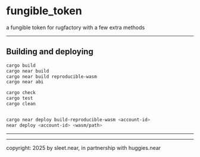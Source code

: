 # fungible_token

a fungible token for rugfactory with a few extra methods

---

## Building and deploying

```bash
cargo build
cargo near build
cargo near build reproducible-wasm
cargo near abi

cargo check
cargo test
cargo clean


cargo near deploy build-reproducible-wasm <account-id>
near deploy <account-id> <wasm/path>

```


---






---

copyright: 2025 by sleet.near, in partnership with huggies.near


